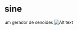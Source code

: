 # sine
um gerador de senoides 
<img
  src="/files/icon.ico"
  alt="Alt text"
  title="Optional title"
  style="display: inline-block; margin: 0 auto; max-width: 100px">

